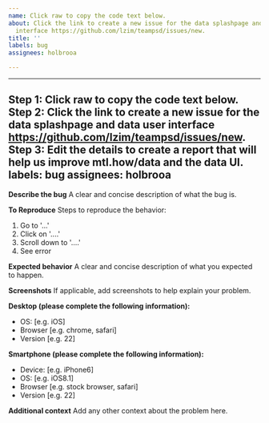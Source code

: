 ```yaml
---
name: Click raw to copy the code text below.
about: Click the link to create a new issue for the data splashpage and data user
  interface https://github.com/lzim/teampsd/issues/new.
title: ''
labels: bug
assignees: holbrooa

---
```


---
Step 1: Click raw to copy the code text below. 
Step 2: Click the link to create a new issue for the data splashpage and data user interface https://github.com/lzim/teampsd/issues/new.
Step 3: Edit the details to create a report that will help us improve mtl.how/data and the data UI.
labels: bug
assignees: holbrooa
---
**Describe the bug**
A clear and concise description of what the bug is.

**To Reproduce**
Steps to reproduce the behavior:
1. Go to '...'
2. Click on '....'
3. Scroll down to '....'
4. See error

**Expected behavior**
A clear and concise description of what you expected to happen.

**Screenshots**
If applicable, add screenshots to help explain your problem.

**Desktop (please complete the following information):**
 - OS: [e.g. iOS]
 - Browser [e.g. chrome, safari]
 - Version [e.g. 22]

**Smartphone (please complete the following information):**
 - Device: [e.g. iPhone6]
 - OS: [e.g. iOS8.1]
 - Browser [e.g. stock browser, safari]
 - Version [e.g. 22]

**Additional context**
Add any other context about the problem here.
